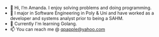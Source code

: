 - 👋 Hi, I’m Amanda. I enjoy solving problems and doing programming.
- 👀 I major in Software Engineering in Poly & Uni and have worked as a developer and systems analyst prior to being a SAHM.
- 🌱 Currently I'm learning Golang.
- 📫 You can reach me @ qpapple@yahoo.com

<!---
qpamanda/qpamanda is a ✨ special ✨ repository because its `README.md` (this file) appears on your GitHub profile.
You can click the Preview link to take a look at your changes.
--->
